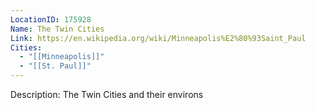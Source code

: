 ```yaml
---
LocationID: 175928
Name: The Twin Cities
Link: https://en.wikipedia.org/wiki/Minneapolis%E2%80%93Saint_Paul
Cities:
  - "[[Minneapolis]]"
  - "[[St. Paul]]"
---
```


Description:
The Twin Cities and their environs
